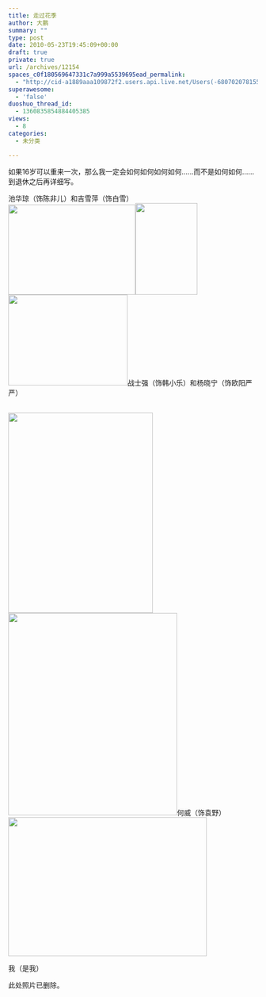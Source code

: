 ```yaml
---
title: 走过花季
author: 大鹏
summary: ""
type: post
date: 2010-05-23T19:45:09+00:00
draft: true
private: true
url: /archives/12154
spaces_c0f180569647331c7a999a5539695ead_permalink:
  - "http://cid-a1889aaa109872f2.users.api.live.net/Users(-6807020781556960526)/Blogs('A1889AAA109872F2!102')/Entries('A1889AAA109872F2!1165')?authkey=7T08dKQfQ0s%24"
superawesome:
  - 'false'
duoshuo_thread_id:
  - 1360835854884405385
views:
  - 8
categories:
  - 未分类

---
```

<div class="bvMsg" id="msgcns!A1889AAA109872F2!1165">
  <span>如果16岁可以重来一次，那么我一定会如何如何如何如何……</span><span>而不是如何如何……</span><br /> <span><span>到退休之后再详细写。</span></span>&nbsp;</p> 
  
  <p>
    <span>池华琼（饰陈非儿）</span><span>和</span><span>吉雪萍（饰白雪）</span><br /> <span><a href="http://pengzhaoblog.files.wordpress.com/2010/05/ji1.jpg?w=300" target="_blank" rel="WLPP;url=http://pengzhaoblog.files.wordpress.com/2010/05/ji1.jpg?w=300"><img style="width: 257px; height: 182px;" alt="" src="http://pengzhaoblog.files.wordpress.com/2010/05/ji1.jpg?w=300" /></a></span><span><a href="http://pengzhaoblog.files.wordpress.com/2010/05/chen2.jpg?w=200" target="_blank" rel="WLPP;url=http://pengzhaoblog.files.wordpress.com/2010/05/chen2.jpg?w=200"><img style="width: 125px; height: 185px;" alt="" src="http://pengzhaoblog.files.wordpress.com/2010/05/chen2.jpg?w=200" /></a></span><span><span><a href="http://pengzhaoblog.files.wordpress.com/2010/05/ji2.jpg?w=300" target="_blank" rel="WLPP;url=http://pengzhaoblog.files.wordpress.com/2010/05/ji2.jpg?w=300"><img style="width: 241px; height: 183px;" alt="" src="http://pengzhaoblog.files.wordpress.com/2010/05/ji2.jpg?w=300" /></a></span></span>战士强（饰韩小乐）和杨晓宁（饰欧阳严严）
  </p>
  
  <p>
    <span><br /> <a href="http://pengzhaoblog.files.wordpress.com/2010/05/zhan0.jpg?w=216" target="_blank" rel="WLPP;url=http://pengzhaoblog.files.wordpress.com/2010/05/zhan0.jpg?w=216"><img style="width: 292px; height: 404px;" alt="" src="http://pengzhaoblog.files.wordpress.com/2010/05/zhan0.jpg?w=216" /></a></span><span><a href="http://pengzhaoblog.files.wordpress.com/2010/05/ou0.jpg?w=250" target="_blank" rel="WLPP;url=http://pengzhaoblog.files.wordpress.com/2010/05/ou0.jpg?w=250"><img style="width: 341px; height: 408px;" alt="" src="http://pengzhaoblog.files.wordpress.com/2010/05/ou0.jpg?w=250" /></a></span>何威（饰袁野）<br /> <a href="http://pengzhaoblog.files.wordpress.com/2010/05/yuan0.jpg?w=300" target="_blank" rel="WLPP;url=http://pengzhaoblog.files.wordpress.com/2010/05/yuan0.jpg?w=300"><img style="width: 401px; height: 280px;" alt="" src="http://pengzhaoblog.files.wordpress.com/2010/05/yuan0.jpg?w=300" /></a>
  </p>
  
  <p>
    我（是我）
  </p>
  
  <p>
    此处照片已删除。
  </p>
</div>
